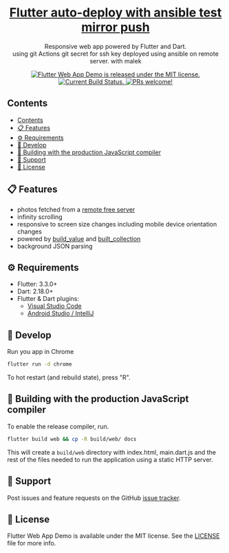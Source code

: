 <h1 align="center">
  <a href="https://github.com/rbaihis/auto-deploy">
   Flutter auto-deploy with ansible
   test mirror push
  </a>
</h1>

<p align="center">
  Responsive web app powered by Flutter and Dart.</br>
  using git Actions 
  git secret for ssh key 
  deployed using ansible on remote server.
  with malek
</p>

<p align="center">
  <a href="https://github.com/minikin/flutter-web-demo/blob/master/LICENSE">
    <img src="https://img.shields.io/badge/license-MIT-blue.svg" alt="Flutter Web App Demo is released under the MIT license." />
  </a>
  <a href="https://github.com/minikin/flutter-web-demo/actions/workflows/ci.yml">
    <img src="https://github.com/minikin/flutter-web-demo/actions/workflows/ci.yml/badge.svg" alt="Current Build Status." />
  </a>
  <a href="https://github.com/minikin/flutter-web-demo/blob/master/CONTRIBUTING.md">
    <img src="https://img.shields.io/badge/PRs-welcome-brightgreen.svg" alt="PRs welcome!" />
  </a>
</p>

## Contents

- [Contents](#contents)
- [📋 Features](#-features)
- [⚙️ Requirements](#️-requirements)
- [🎉 Develop](#-develop)
- [👷‍ Building with the production JavaScript compiler](#-building-with-the-production-javascript-compiler)
- [🤷 Support](#-support)
- [📄 License](#-license)

## 📋 Features

- photos fetched from a [remote free server](https://picsum.photos/)
- infinity scrolling
- responsive to screen size changes including mobile device orientation changes
- powered by [build_value](https://pub.dev/packages/built_value) and [built_collection](https://pub.dev/packages/built_collection)
- background JSON parsing

## ⚙️ Requirements

- Flutter: 3.3.0+
- Dart: 2.18.0+
- Flutter & Dart plugins:
  - [Visual Studio Code](https://flutter.dev/docs/get-started/editor?tab=androidstudio)
  - [Android Studio / IntelliJ](https://flutter.dev/docs/get-started/editor?tab=vscode)

## 🎉 Develop

Run you app in Chrome

```sh
flutter run -d chrome
```

To hot restart (and rebuild state), press "R".

## 👷‍ Building with the production JavaScript compiler

To enable the release compiler, run.

```sh
flutter build web && cp -R build/web/ docs
```

This will create a `build/web` directory with index.html, main.dart.js and the rest of the files needed to run
the application using a static HTTP server.

## 🤷 Support

Post issues and feature requests on the GitHub [issue tracker](https://github.com/minikin/flutter-web-demo/issues).

## 📄 License

Flutter Web App Demo is available under the MIT license.
See the [LICENSE](https://github.com/minikin/flutter-web-demo/blob/master/LICENSE) file for more info.
